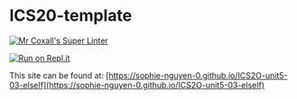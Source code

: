 # ICS20-template

[![Mr Coxall's Super Linter](https://github.com/sophie-nguyen-0/ICS2O-unit5-03-elseIf/workflows/Mr%20Coxall's%20Super%20Linter/badge.svg)](https://github.com/sophie-nguyen-0/ICS2O-unit5-03-elseIf/)

[![Run on Repl.it](https://repl.it/badge/github/sophie-nguyen-0/ICS2O-unit5-03-elseIf)](https://repl.it/github/sophie-nguyen-0/ICS2O-unit5-03-elseIf)

This site can be found at: [https://sophie-nguyen-0.github.io/ICS2O-unit5-03-elseIf](https://sophie-nguyen-0.github.io/ICS2O-unit5-03-elseIf)
